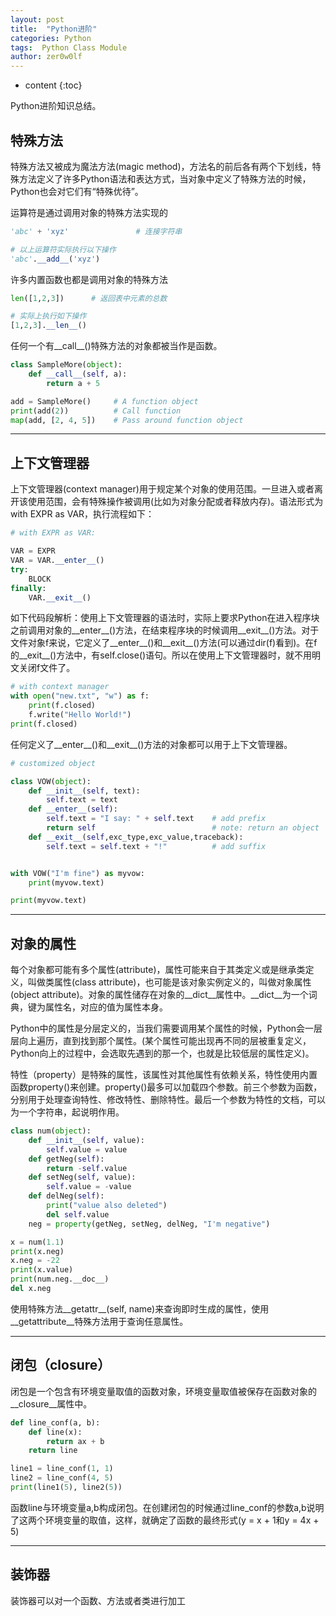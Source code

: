 ```yaml
---
layout: post
title:  "Python进阶"
categories: Python
tags:  Python Class Module
author: zer0w0lf
---
```


* content
{:toc}

Python进阶知识总结。

## 特殊方法

特殊方法又被成为魔法方法(magic method)，方法名的前后各有两个下划线，特殊方法定义了许多Python语法和表达方式，当对象中定义了特殊方法的时候，Python也会对它们有“特殊优待”。

运算符是通过调用对象的特殊方法实现的
```python
'abc' + 'xyz'               # 连接字符串

# 以上运算符实际执行以下操作
'abc'.__add__('xyz')
```

许多内置函数也都是调用对象的特殊方法
```python
len([1,2,3])      # 返回表中元素的总数

# 实际上执行如下操作
[1,2,3].__len__()
```

任何一个有__call__()特殊方法的对象都被当作是函数。
```python
class SampleMore(object):
    def __call__(self, a):
        return a + 5

add = SampleMore()     # A function object
print(add(2))          # Call function    
map(add, [2, 4, 5])    # Pass around function object
```

***

## 上下文管理器

上下文管理器(context manager)用于规定某个对象的使用范围。一旦进入或者离开该使用范围，会有特殊操作被调用(比如为对象分配或者释放内存)。语法形式为 with EXPR as VAR，执行流程如下：
```python
# with EXPR as VAR:

VAR = EXPR
VAR = VAR.__enter__()
try:
    BLOCK
finally:
    VAR.__exit__()
```

如下代码段解析：使用上下文管理器的语法时，实际上要求Python在进入程序块之前调用对象的\_\_enter\_\_()方法，在结束程序块的时候调用\_\_exit\_\_()方法。对于文件对象f来说，它定义了\_\_enter\_\_()和\_\_exit\_\_()方法(可以通过dir(f)看到)。在f的\_\_exit\_\_()方法中，有self.close()语句。所以在使用上下文管理器时，就不用明文关闭f文件了。
```python
# with context manager
with open("new.txt", "w") as f:
    print(f.closed)
    f.write("Hello World!")
print(f.closed)
```

任何定义了__enter__()和__exit__()方法的对象都可以用于上下文管理器。
```python
# customized object

class VOW(object):
    def __init__(self, text):
        self.text = text
    def __enter__(self):
        self.text = "I say: " + self.text    # add prefix
        return self                          # note: return an object
    def __exit__(self,exc_type,exc_value,traceback):
        self.text = self.text + "!"          # add suffix


with VOW("I'm fine") as myvow:
    print(myvow.text)

print(myvow.text)
```

***

## 对象的属性

每个对象都可能有多个属性(attribute)，属性可能来自于其类定义或是继承类定义，叫做类属性(class attribute)，也可能是该对象实例定义的，叫做对象属性(object attribute)。对象的属性储存在对象的\_\_dict\_\_属性中。\_\_dict\_\_为一个词典，键为属性名，对应的值为属性本身。

Python中的属性是分层定义的，当我们需要调用某个属性的时候，Python会一层层向上遍历，直到找到那个属性。(某个属性可能出现再不同的层被重复定义，Python向上的过程中，会选取先遇到的那一个，也就是比较低层的属性定义)。

特性（property）是特殊的属性，该属性对其他属性有依赖关系，特性使用内置函数property()来创建。property()最多可以加载四个参数。前三个参数为函数，分别用于处理查询特性、修改特性、删除特性。最后一个参数为特性的文档，可以为一个字符串，起说明作用。
```python
class num(object):
    def __init__(self, value):
        self.value = value
    def getNeg(self):
        return -self.value
    def setNeg(self, value):
        self.value = -value
    def delNeg(self):
        print("value also deleted")
        del self.value
    neg = property(getNeg, setNeg, delNeg, "I'm negative")

x = num(1.1)
print(x.neg)
x.neg = -22
print(x.value)
print(num.neg.__doc__)
del x.neg
```

使用特殊方法\_\_getattr\_\_(self, name)来查询即时生成的属性，使用\_\_getattribute\_\_特殊方法用于查询任意属性。

***

## 闭包（closure）

闭包是一个包含有环境变量取值的函数对象，环境变量取值被保存在函数对象的\_\_closure\_\_属性中。
```python
def line_conf(a, b):
    def line(x):
        return ax + b
    return line

line1 = line_conf(1, 1)
line2 = line_conf(4, 5)
print(line1(5), line2(5))
```

函数line与环境变量a,b构成闭包。在创建闭包的时候通过line_conf的参数a,b说明了这两个环境变量的取值，这样，就确定了函数的最终形式(y = x + 1和y = 4x + 5)

***

## 装饰器

装饰器可以对一个函数、方法或者类进行加工

